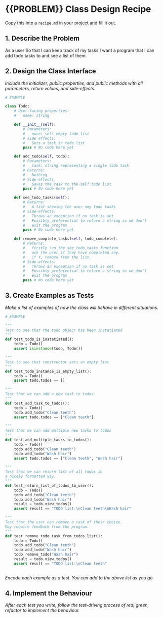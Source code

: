 # {{PROBLEM}} Class Design Recipe

Copy this into a `recipe.md` in your project and fill it out.

## 1. Describe the Problem

As a user
So that I can keep track of my tasks
I want a program that I can add todo tasks to and see a list of them.

## 2. Design the Class Interface

_Include the initializer, public properties, and public methods with all parameters, return values, and side-effects._

```python
# EXAMPLE

class Todo:
    # User-facing properties:
    #   name: string

    def __init__(self):
        # Parameters:
        #   none: sets empty todo list
        # Side effects:
        #   Sets a task in todo list
        pass # No code here yet

    def add_todo(self, todo):
        # Parameters:
        #   task: string representing a single todo task
        # Returns:
        #   Nothing
        # Side-effects
        #   Saves the task to the self.todo list
        pass # No code here yet

    def see_todo_tasks(self):
        # Returns:
        #   A list showing the user any todo tasks
        # Side-effects:
        #   Throws an exception if no task is set
        #   Possibly preferential to return a string so we don't 
        #   exit the program
        pass # No code here yet

    def remove_complete_tasks(self, todo_complete):
        # Returns:
        #   firstly run the see_todo_tasks function 
        #   ask the user if they have completed any.
        #   if Y, remove from the list.
        # Side-effects:
        #   Throws an exception if no task is set
        #   Possibly preferential to return a string so we don't 
        #   exit the program
        pass # No code here yet

```

## 3. Create Examples as Tests

_Make a list of examples of how the class will behave in different situations._

``` python
# EXAMPLE

"""
Test to see that the todo object has been instatiated
"""
def test_todo_is_instatiated():
    todo = Todo()
    assert isinstance(todo, Todo())

"""
Test to see that constructor sets an empty list
"""
def test_todo_instance_is_empty_list():
    todo = Todo()
    assert todo.todos == []

"""
Test that we can add a new task to todos
"""
def test_add_task_to_todos():
    todo = Todo()
    todo.add_todo("Clean teeth")
    assert todo.todos == ["Clean teeth"]

"""
Test that we can add multiple new tasks to todos
"""
def test_add_multiple_tasks_to_todos():
    todo = Todo()
    todo.add_todo("Clean teeth")
    todo.add_todo("Wash hair")
    assert todo.todos == ["Clean teeth", "Wash hair"]

"""
Test that we can return list of all todos in 
a nicely formatted way.
"""
def test_return_list_of_todos_to_user():
    todo = Todo()
    todo.add_todo("Clean teeth")
    todo.add_todo("Wash hair")
    result = todo.view_todos()
    assert result == "TODO list:\nClean teeth\nWash hair"

"""
Test that the user can remove a task of their choice. 
May require feedback from the program.
"""
def test_remove_todo_task_from_todos_list():
    todo = Todo()
    todo.add_todo("Clean teeth")
    todo.add_todo("Wash hair")
    todo.remove_todo("Wash hair")
    result = todo.view_todos()
    assert result == "TODO list:\nClean teeth"
    
```

_Encode each example as a test. You can add to the above list as you go._

## 4. Implement the Behaviour

_After each test you write, follow the test-driving process of red, green, refactor to implement the behaviour._

